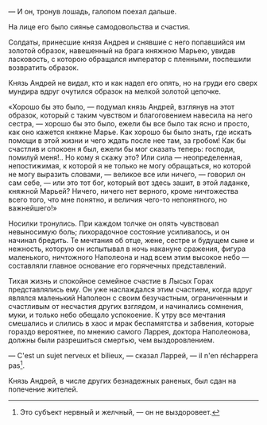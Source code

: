 — И он, тронув лошадь, галопом поехал дальше.

На лице его было сиянье самодовольства и счастия.

Солдаты, принесшие князя Андрея и снявшие с него попавшийся им золотой образок, навешенный на брага княжною Марьею, увидав ласковость, с которою обращался император с пленными, поспешили возвратить образок.

Князь Андрей не видал, кто и как надел его опять, но на груди его сверх мундира вдруг очутился образок на мелкой золотой цепочке.

«Хорошо бы это было, — подумал князь Андрей, взглянув на этот образок, который с таким чувством и благоговением навесила на него сестра, — хорошо бы это было, ежели бы все было так ясно и просто, как оно кажется княжне Марье. Как хорошо бы было знать, где искать помощи в этой жизни и чего ждать после нее там, за гробом! Как бы счастлив и спокоен я был, ежели бы мог сказать теперь: господи, помилуй меня!.. Но кому я скажу это? Или сила — неопределенная, непостижимая, к которой я не только не могу обращаться, но которой не могу выразить словами, — великое все или ничего, — говорил он сам себе, — или это тот бог, который вот здесь зашит, в этой ладанке, княжной Марьей? Ничего, ничего нет верного, кроме ничтожества всего того, что мне понятно, и величия чего-то непонятного, но важнейшего!»

Носилки тронулись. При каждом толчке он опять чувствовал невыносимую боль; лихорадочное состояние усиливалось, и он начинал бредить. Те мечтания об отце, жене, сестре и будущем сыне и нежность, которую он испытывал в ночь накануне сражения, фигура маленького, ничтожного Наполеона и над всем этим высокое небо — составляли главное основание его горячечных представлений.

Тихая жизнь и спокойное семейное счастие в Лысых Горах представлялись ему. Он уже наслаждался этим счастием, когда вдруг являлся маленький Наполеон с своим безучастным, ограниченным и счастливым от несчастия других взглядом, и начинались сомнения, муки, и только небо обещало успокоение. К утру все мечтания смешались и слились в хаос и мрак беспамятства и забвения, которые гораздо вероятнее, по мнению самого Ларрея, доктора Наполеонова, должны были разрешиться смертью, чем выздоровлением.

— C'est un sujet nerveux et bilieux, — сказал Ларрей, — il n'en réchappera pas[^365].

Князь Андрей, в числе других безнадежных раненых, был сдан на попечение жителей.

[^365]: Это субъект нервный и желчный, — он не выздоровеет. 
